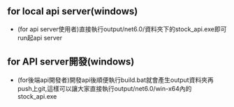 ## for local api server(windows)
* (for api server使用者)直接執行output/net6.0/資料夾下的stock_api.exe即可run起api server


## for API server開發(windows)
* (for後端api開發者)開發api後順便執行build.bat就會產生output資料夾再push上git,這樣可以讓大家直接執行output/net6.0/win-x64內的stock_api.exe